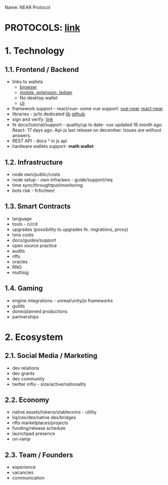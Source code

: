 Name: NEAR Protocol

PROTOCOLS: [link](https://docs.google.com/spreadsheets/d/1Kw-5oQBnolLnjoQwkz4CRseMwObbWAWXMtYhWEYUNGg/edit#gid=0)
===

# 1. Technology
## 1.1.  Frontend / Backend
- links to wallets
	-   [browser](https://wallet.near.org/)
	-   [mobile, extension, ledger](https://mathwallet.org/en-us/)
	-   No desktop wallet
	-   [cli](https://docs.near.org/docs/tools/near-cli)
- framework support - react/vue- some vue support: [vue-near](https://github.com/TrevorJTClarke/vue-near/) [react-near](https://www.npmjs.com/package/react-near)
- libraries - js/ts dedicated [lib](https://docs.near.org/docs/api/naj-quick-reference) [github](https://github.com/near/near-api-js)
- sign and verify: [link](https://github.com/near/near-api-js/blob/master/examples/cookbook/utils/verify-signature.js)
- fe docs/tutorial/support - quality/up to date- vue updated 16 month ago. React- 17 days ago. Api-js last release on december. Issues are without answers.
- REST API - docs ^ in js api
- hardware wallets support- **math wallet**

## 1.2.  Infrastructure
- node own/public/costs
- node setup - own infra/aws - guide/support/req
- time sync/throughtput/monitoring
- bots risk - fcfo/mev/
  
## 1.3.  Smart Contracts
- language
- tools - ci/cd
- upgrades (possibility to upgrades fe. migrations, proxy)
- txns costs
- docs/guides/support
- open source practice
- audits
- nfts
- oracles
- RNG
- multisig

## 1.4. Gaming
- engine integrations - unreal/unity/js frameworks
- guilds
- done/planned productions
- partnerships

# 2. Ecosystem
## 2.1.  Social Media / Marketing
- dev relations
- dev grants
- dev community
- twitter influ - size/active/nationality
  
## 2.2. Economy
- native assets/tokens/stablecoins - utility
- liq/cex/dex/native dex/bridges
- nfts marketplaces/projects
- funding/release schedule
- launchpad presence
- on-ramp

## 2.3. Team / Founders
- experience
- vacancies
- communication
